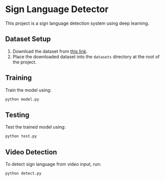 # Sign Language Detector

This project is a sign language detection system using deep learning.

## Dataset Setup

1. Download the dataset from [this link](https://1drv.ms/f/c/41b2c25f92a0ea09/Eu2epT1I01hBkOH5m0zYceIBRA4-fe0ZlwcztGXo2paLRw?e=aSs5IQ).
2. Place the downloaded dataset into the `datasets` directory at the root of the project.

## Training

Train the model using:

```bash
python model.py
```

## Testing

Test the trained model using:

```bash
python test.py
```

## Video Detection

To detect sign language from video input, run:

```bash
python detect.py
```
